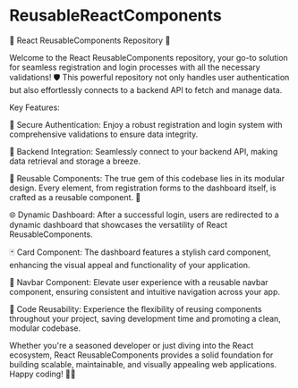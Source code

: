# ReusableReactComponents

🚀 React ReusableComponents Repository 🚀

Welcome to the React ReusableComponents repository, your go-to solution for seamless registration and login processes with all the necessary validations! 🛡️ This powerful repository not only handles user authentication but also effortlessly connects to a backend API to fetch and manage data.

Key Features:

🔐 Secure Authentication: Enjoy a robust registration and login system with comprehensive validations to ensure data integrity.

🔄 Backend Integration: Seamlessly connect to your backend API, making data retrieval and storage a breeze.

🔗 Reusable Components: The true gem of this codebase lies in its modular design. Every element, from registration forms to the dashboard itself, is crafted as a reusable component. 🧩

🌐 Dynamic Dashboard: After a successful login, users are redirected to a dynamic dashboard that showcases the versatility of React ReusableComponents.

🃏 Card Component: The dashboard features a stylish card component, enhancing the visual appeal and functionality of your application.

🚢 Navbar Component: Elevate user experience with a reusable navbar component, ensuring consistent and intuitive navigation across your app.

🔄 Code Reusability: Experience the flexibility of reusing components throughout your project, saving development time and promoting a clean, modular codebase.

Whether you're a seasoned developer or just diving into the React ecosystem, React ReusableComponents provides a solid foundation for building scalable, maintainable, and visually appealing web applications. Happy coding! 🚀🔧

